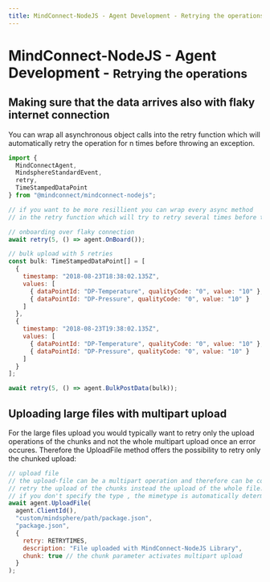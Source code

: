 ```yaml
---
title: MindConnect-NodeJS - Agent Development - Retrying the operations
---
```


# MindConnect-NodeJS - Agent Development - <small>Retrying the operations</small>

## Making sure that the data arrives also with flaky internet connection

You can wrap all asynchronous object calls into the retry function which will automatically retry the operation for n times before throwing an exception.

```javascript
import {
  MindConnectAgent,
  MindsphereStandardEvent,
  retry,
  TimeStampedDataPoint
} from "@mindconnect/mindconnect-nodejs";

// if you want to be more resillient you can wrap every async method
// in the retry function which will try to retry several times before throwing an exception

// onboarding over flaky connection
await retry(5, () => agent.OnBoard());

// bulk upload with 5 retries
const bulk: TimeStampedDataPoint[] = [
  {
    timestamp: "2018-08-23T18:38:02.135Z",
    values: [
      { dataPointId: "DP-Temperature", qualityCode: "0", value: "10" },
      { dataPointId: "DP-Pressure", qualityCode: "0", value: "10" }
    ]
  },
  {
    timestamp: "2018-08-23T19:38:02.135Z",
    values: [
      { dataPointId: "DP-Temperature", qualityCode: "0", value: "10" },
      { dataPointId: "DP-Pressure", qualityCode: "0", value: "10" }
    ]
  }
];

await retry(5, () => agent.BulkPostData(bulk));
```

## Uploading large files with multipart upload

For the large files upload you would typically want to retry only the upload operations of the chunks and not the whole multipart upload once an error occures. Therefore the UploadFile method offers the possibility to retry only the chunked upload:

```javascript
// upload file
// the upload-file can be a multipart operation and therefore can be configured to
// retry the upload of the chunks instead the upload of the whole file.
// if you don't specify the type , the mimetype is automatically determined by the library
await agent.UploadFile(
  agent.ClientId(),
  "custom/mindsphere/path/package.json",
  "package.json",
  {
    retry: RETRYTIMES,
    description: "File uploaded with MindConnect-NodeJS Library",
    chunk: true // the chunk parameter activates multipart upload
  }
);
```
